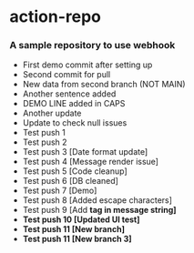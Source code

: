 ﻿# action-repo
### A sample repository to use webhook

- First demo commit after setting up
- Second commit for pull
- New data from second branch (NOT MAIN)
- Another sentence added
- DEMO LINE added in CAPS
- Another update
- Update to check null issues
- Test push 1
- Test push 2
- Test push 3 [Date format update]
- Test push 4 [Message render issue]
- Test push 5 [Code cleanup]
- Test push 6 [DB cleaned]
- Test push 7 [Demo]
- Test push 8 [Added escape characters]
- Test push 9 [Add <b> tag in message string]
- Test push 10 [Updated UI test]
- Test push 11 [New branch]
- Test push 11 [New branch 3]